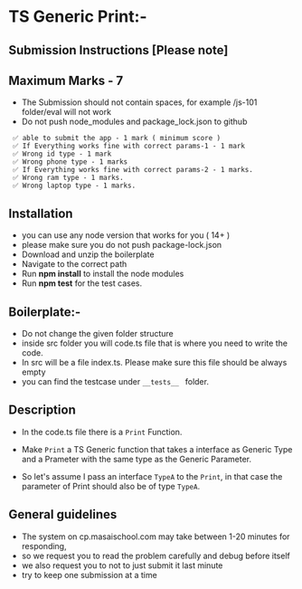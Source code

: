 # TS Generic Print:-

## Submission Instructions [Please note]

## Maximum Marks - 7

- The Submission should not contain spaces, for example /js-101 folder/eval will not work
- Do not push node_modules and package_lock.json to github

```
 ✅ able to submit the app - 1 mark ( minimum score )
 ✅ If Everything works fine with correct params-1 - 1 mark
 ✅ Wrong id type - 1 mark
 ✅ Wrong phone type - 1 marks
 ✅ If Everything works fine with correct params-2 - 1 marks.
 ✅ Wrong ram type - 1 marks.
 ✅ Wrong laptop type - 1 marks.
```

## Installation

- you can use any node version that works for you ( 14+ )
- please make sure you do not push package-lock.json
- Download and unzip the boilerplate
- Navigate to the correct path
- Run **npm install** to install the node modules
- Run **npm test** for the test cases.

## Boilerplate:-

- Do not change the given folder structure
- inside src folder you will code.ts file that is where you need to write the code.
- In src will be a file index.ts. Please make sure this file should be always empty
- you can find the testcase under `__tests__ ` folder.

## Description

- In the code.ts file there is a `Print` Function.

- Make `Print` a TS Generic function that takes a interface as Generic Type and a Prameter with the same type as the Generic Parameter.

- So let's assume I pass an interface `TypeA` to the `Print`, in that case the parameter of Print should also be of type `TypeA`.

## General guidelines

- The system on cp.masaischool.com may take between 1-20 minutes for responding,
- so we request you to read the problem carefully and debug before itself
- we also request you to not to just submit it last minute
- try to keep one submission at a time
